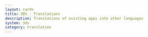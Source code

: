 ```yaml
---
layout: cards
title: 3DS - Translations
description: Translations of existing apps into other languages
system: 3ds
category: translation
---
```

